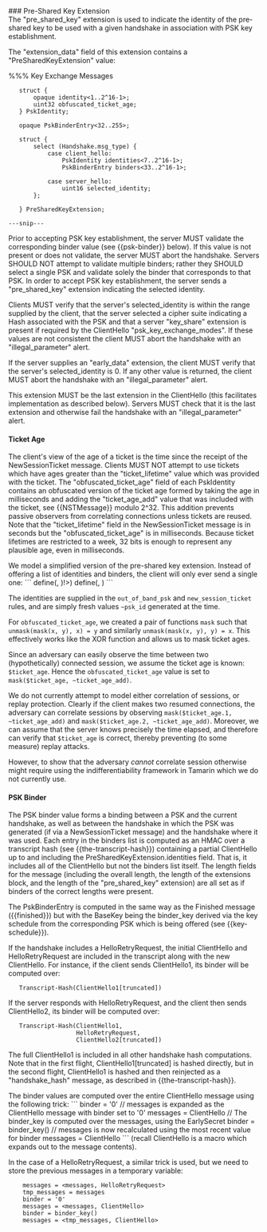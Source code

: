
<div class="row">
### Pre-Shared Key Extension
</div>
<div class="row">
<div class="col1">
The "pre_shared_key" extension is used to indicate the identity of the
pre-shared key to be used with a given handshake in association
with PSK key establishment.

The "extension_data" field of this extension contains a
"PreSharedKeyExtension" value:


%%% Key Exchange Messages

       struct {
           opaque identity<1..2^16-1>;
           uint32 obfuscated_ticket_age;
       } PskIdentity;

       opaque PskBinderEntry<32..255>;

       struct {
           select (Handshake.msg_type) {
               case client_hello:
                   PskIdentity identities<7..2^16-1>;
                   PskBinderEntry binders<33..2^16-1>;

               case server_hello:
                   uint16 selected_identity;
           };

       } PreSharedKeyExtension;
`---snip---`

<!--
identity
: A label for a key. For instance, a ticket defined
  in {{ticket-establishment}}, or a label for a pre-shared key
  established externally.

obfuscated_ticket_age
: For each ticket, the time since the client learned about the server
  configuration that it is using, in milliseconds.  This value is
  added modulo 2^32 to with the "ticket_age_add" value that was
  included with the ticket, see {{NewSessionTicket}}.  This addition
  prevents passive observers from correlating sessions unless tickets
  are reused.  Note: because ticket lifetimes are restricted to a
  week, 32 bits is enough to represent any plausible age, even in
  milliseconds. For identities established externally an obfuscated_ticket_age of
  0 SHOULD be used, and servers MUST ignore the value.

identities
: A list of the identities that the client is willing
  to negotiate with the server. If sent alongside the "early_data"
  extension (see {{early-data-indication}}), the first identity is the
  one used for 0-RTT data.

binders
: A series of HMAC values, one for
  each PSK offered in the "pre_shared_keys" extension and in the same
  order, computed as described below.

selected_identity
: The server's chosen identity expressed as a (0-based) index into
  the identities in the client's list.
{: br}
Each PSK is associated with a single Hash algorithm. For PSKs established

via the ticket mechanism ({{NewSessionTicket}}), this is the Hash used for
the KDF. For externally established PSKs, the Hash algorithm MUST be set when the
PSK is established.
-->

Prior to accepting PSK key establishment, the server MUST validate the
corresponding binder value (see {{psk-binder}} below). If this value is
not present or does not validate, the server MUST abort the handshake.
Servers SHOULD NOT attempt to validate multiple binders; rather they
SHOULD select a single PSK and validate solely the binder that
corresponds to that PSK. In order to accept PSK key establishment, the
server sends a "pre_shared_key" extension indicating the selected
identity.

Clients MUST verify that the server's selected_identity is within the
range supplied by the client, that the server selected a cipher suite
indicating a Hash associated with the PSK and that a server
"key_share" extension is present if required by the
ClientHello "psk_key_exchange_modes". If these values are not
consistent
the client MUST abort the handshake with an "illegal_parameter" alert.

If the server supplies an "early_data" extension, the client MUST
verify that the server's selected_identity is 0. If any
other value is returned, the client MUST abort the handshake
with an "illegal_parameter" alert.

This extension MUST be the last extension in the ClientHello (this
facilitates implementation as described below). Servers MUST check
that it is the last extension and otherwise fail the handshake with an
"illegal_parameter" alert.

#### Ticket Age

The client's view of the age of a ticket is the time since the receipt
of the NewSessionTicket message. Clients MUST NOT attempt to use
tickets which have ages greater than the "ticket_lifetime" value which
was provided with the ticket. The "obfuscated_ticket_age" field of
each PskIdentity contains an obfuscated version of the ticket age
formed by taking the age in milliseconds and adding the "ticket_age_add"
value that was included with the ticket, see {{NSTMessage}} modulo 2^32.
This addition prevents passive observers from correlating connections
unless tickets are reused. Note that the "ticket_lifetime" field in
the NewSessionTicket message is in seconds but the "obfuscated_ticket_age"
is in milliseconds. Because ticket lifetimes are
restricted to a week, 32 bits is enough to represent any plausible
age, even in milliseconds.

</div>
<div class="col2">
We model a simplified version of the pre-shared key extension. Instead of offering
a list of identities and binders, the client will only ever send a single one:
```
  define(<!PreSharedKeyExtensionCH!>, <!Extension('41', identities, <binder>)!>)
  define(<!PreSharedKeyExtensionSH!>, <!Extension('41', '0')!>)
```

The identities are supplied in the `out_of_band_psk` and `new_session_ticket` rules, 
and are simply fresh values `~psk_id` generated at the time.

For `obfuscated_ticket_age`, we created a pair of functions `mask` such that
`unmask(mask(x, y), x) = y` and similarly `unmask(mask(x, y), y) = x`. This
effectively works like the XOR function and allows us to mask ticket ages.

Since an adversary can easily observe the time between two (hypothetically)
connected session, we assume the ticket age is known: `$ticket_age`.
Hence the `obfuscated_ticket_age` value is set to `mask($ticket_age, ~ticket_age_add)`.

We do not currently attempt to model either correlation of sessions, or replay
protection. Clearly if the client makes two resumed connections, the adversary
can correlate sessions by observing `mask($ticket_age.1, ~ticket_age_add)` and
`mask($ticket_age.2, ~ticket_age_add)`. Moreover, we can assume that the server
knows precisely the time elapsed, and therefore can verify that `$ticket_age` is
correct, thereby preventing (to some measure) replay attacks.

However, to show that the adversary *cannot* correlate session otherwise might
require using the indifferentiability framework in Tamarin which we do not
currently use.
</div>
</div>

<div class="row">
<div class="col1">

#### PSK Binder


The PSK binder value forms a binding between a PSK and the current
handshake, as well as between the handshake in which the PSK was
generated (if via a NewSessionTicket message) and the handshake where
it was used.  Each entry in the binders list is computed as an HMAC
over a transcript hash (see {{the-transcript-hash}}) containing a partial ClientHello
up to and including the PreSharedKeyExtension.identities field. That
is, it includes all of the ClientHello but not the binders list
itself. The length fields for the message (including the overall
length, the length of the extensions block, and the length of the
"pre_shared_key" extension) are all set as if binders of the correct
lengths were present.

The PskBinderEntry is computed in the same way as the Finished
message ({{finished}}) but with the BaseKey being the binder_key
derived via the key schedule from the corresponding PSK which
is being offered (see {{key-schedule}}).

If the handshake includes a HelloRetryRequest, the initial ClientHello
and HelloRetryRequest are included in the transcript along with the
new ClientHello.  For instance, if the client sends ClientHello1, its
binder will be computed over:

       Transcript-Hash(ClientHello1[truncated])

If the server responds with HelloRetryRequest, and the client then sends
ClientHello2, its binder will be computed over:

       Transcript-Hash(ClientHello1,
                       HelloRetryRequest,
                       ClientHello2[truncated])

The full ClientHello1 is included in all other handshake hash computations.
Note that in the first flight, ClientHello1[truncated] is hashed directly,
but in the second flight, ClientHello1 is hashed and then reinjected as a
"handshake_hash" message, as described in {{the-transcript-hash}}.


</div>
<div class="col2">
The binder values are computed over the entire ClientHello message using the following
trick:
```
  binder = '0'
  // messages is expanded as the ClientHello message with binder set to '0'
  messages = ClientHello
  // The binder_key is computed over the messages, using the EarlySecret
  binder = binder_key()
  // messages is now recalculated using the most recent value for binder
  messages = ClientHello
```
(recall ClientHello is a macro which expands out to the message contents).

In the case of a HelloRetryRequest, a similar trick is used, but we need
to store the previous messages in a temporary variable:
```
    messages = <messages, HelloRetryRequest>
    tmp_messages = messages
    binder = '0'
    messages = <messages, ClientHello>
    binder = binder_key()
    messages = <tmp_messages, ClientHello>
```
</div>
</div>
